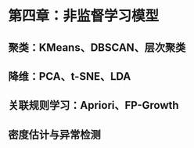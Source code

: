 # 第四章：非监督学习模型


## 聚类：KMeans、DBSCAN、层次聚类

## 降维：PCA、t-SNE、LDA


## 关联规则学习：Apriori、FP-Growth

## 密度估计与异常检测


